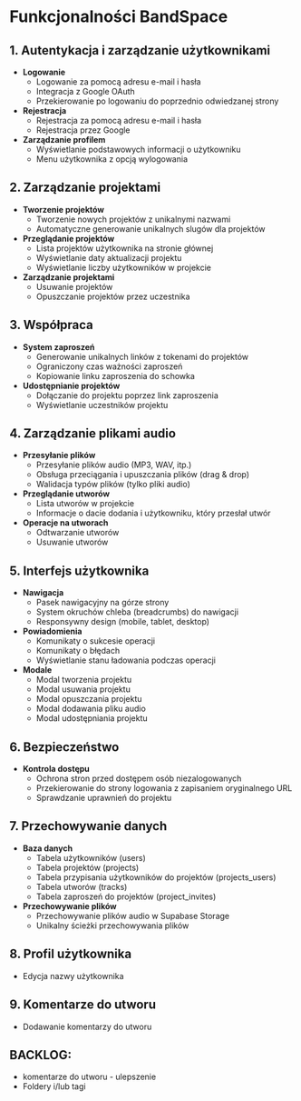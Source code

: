 # Funkcjonalności BandSpace

## 1. Autentykacja i zarządzanie użytkownikami
- **Logowanie**
  - Logowanie za pomocą adresu e-mail i hasła
  - Integracja z Google OAuth
  - Przekierowanie po logowaniu do poprzednio odwiedzanej strony
- **Rejestracja**
  - Rejestracja za pomocą adresu e-mail i hasła
  - Rejestracja przez Google
- **Zarządzanie profilem**
  - Wyświetlanie podstawowych informacji o użytkowniku
  - Menu użytkownika z opcją wylogowania

## 2. Zarządzanie projektami
- **Tworzenie projektów**
  - Tworzenie nowych projektów z unikalnymi nazwami
  - Automatyczne generowanie unikalnych slugów dla projektów
- **Przeglądanie projektów**
  - Lista projektów użytkownika na stronie głównej
  - Wyświetlanie daty aktualizacji projektu
  - Wyświetlanie liczby użytkowników w projekcie
- **Zarządzanie projektami**
  - Usuwanie projektów
  - Opuszczanie projektów przez uczestnika

## 3. Współpraca
- **System zaproszeń**
  - Generowanie unikalnych linków z tokenami do projektów
  - Ograniczony czas ważności zaproszeń
  - Kopiowanie linku zaproszenia do schowka
- **Udostępnianie projektów**
  - Dołączanie do projektu poprzez link zaproszenia
  - Wyświetlanie uczestników projektu

## 4. Zarządzanie plikami audio
- **Przesyłanie plików**
  - Przesyłanie plików audio (MP3, WAV, itp.)
  - Obsługa przeciągania i upuszczania plików (drag & drop)
  - Walidacja typów plików (tylko pliki audio)
- **Przeglądanie utworów**
  - Lista utworów w projekcie
  - Informacje o dacie dodania i użytkowniku, który przesłał utwór
- **Operacje na utworach**
  - Odtwarzanie utworów
  - Usuwanie utworów

## 5. Interfejs użytkownika
- **Nawigacja**
  - Pasek nawigacyjny na górze strony
  - System okruchów chleba (breadcrumbs) do nawigacji
  - Responsywny design (mobile, tablet, desktop)
- **Powiadomienia**
  - Komunikaty o sukcesie operacji
  - Komunikaty o błędach
  - Wyświetlanie stanu ładowania podczas operacji
- **Modale**
  - Modal tworzenia projektu
  - Modal usuwania projektu
  - Modal opuszczania projektu
  - Modal dodawania pliku audio
  - Modal udostępniania projektu

## 6. Bezpieczeństwo
- **Kontrola dostępu**
  - Ochrona stron przed dostępem osób niezalogowanych
  - Przekierowanie do strony logowania z zapisaniem oryginalnego URL
  - Sprawdzanie uprawnień do projektu

## 7. Przechowywanie danych
- **Baza danych**
  - Tabela użytkowników (users)
  - Tabela projektów (projects)
  - Tabela przypisania użytkowników do projektów (projects_users)
  - Tabela utworów (tracks)
  - Tabela zaproszeń do projektów (project_invites)
- **Przechowywanie plików**
  - Przechowywanie plików audio w Supabase Storage
  - Unikalny ścieżki przechowywania plików

## 8. Profil użytkownika
- Edycja nazwy użytkownika

## 9. Komentarze do utworu
- Dodawanie komentarzy do utworu


## BACKLOG:
  - komentarze do utworu - ulepszenie
  - Foldery i/lub tagi